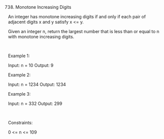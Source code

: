 738. Monotone Increasing Digits

An integer has monotone increasing digits if and only if each pair of adjacent digits x and y satisfy x <= y.

Given an integer n, return the largest number that is less than or equal to n with monotone increasing digits.

 

Example 1:

Input: n = 10
Output: 9


Example 2:

Input: n = 1234
Output: 1234


Example 3:

Input: n = 332
Output: 299


 

Constraints:

0 <= n <= 109